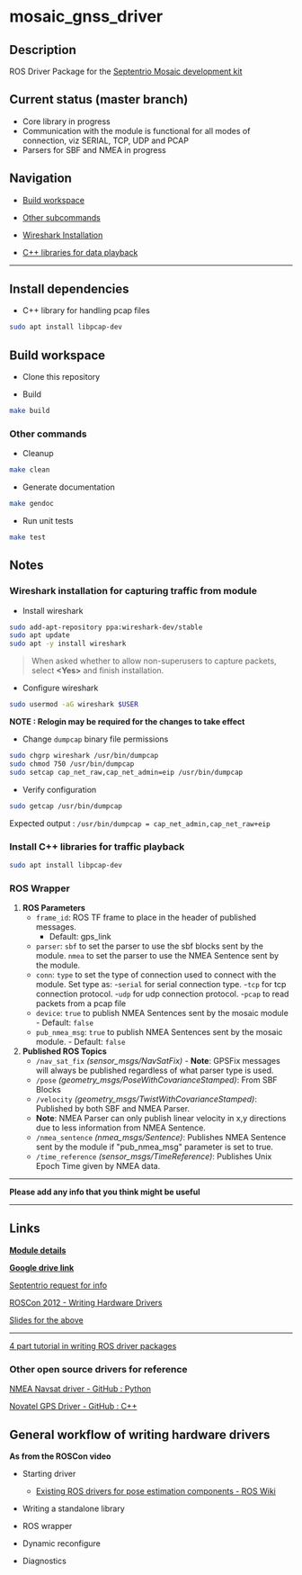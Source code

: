 # mosaic_gnss_driver

## Description

ROS Driver Package for the [Septentrio Mosaic development kit](https://shop.septentrio.com/en/shop/mosaictm-development-kit)

## Current status (master branch)

- Core library in progress
- Communication with the module is functional for all modes of connection, viz SERIAL, TCP, UDP and PCAP
- Parsers for SBF and NMEA in progress

## Navigation

- [Build workspace](#build-workspace)

- [Other subcommands](#other-commands)
  <br>

- [Wireshark Installation](#wireshark-installation-for-capturing-traffic-from-module)

- [C++ libraries for data playback](#install-c-libraries-for-traffic-playback)

---

## Install dependencies

- C++ library for handling pcap files

```bash
sudo apt install libpcap-dev
```

## Build workspace

- Clone this repository

- Build

```bash
make build
```

### Other commands

- Cleanup

```bash
make clean
```

- Generate documentation

```bash
make gendoc
```

- Run unit tests

```bash
make test
```

## Notes

### Wireshark installation for capturing traffic from module

- Install wireshark

```bash
sudo add-apt-repository ppa:wireshark-dev/stable
sudo apt update
sudo apt -y install wireshark
```

> When asked whether to allow non-superusers to capture packets, select **<Yes\>** and finish installation.

- Configure wireshark

```bash
sudo usermod -aG wireshark $USER
```

**NOTE : Relogin may be required for the changes to take effect**

- Change `dumpcap` binary file permissions

```bash
sudo chgrp wireshark /usr/bin/dumpcap
sudo chmod 750 /usr/bin/dumpcap
sudo setcap cap_net_raw,cap_net_admin=eip /usr/bin/dumpcap
```

- Verify configuration

```bash
sudo getcap /usr/bin/dumpcap
```

Expected output : `/usr/bin/dumpcap = cap_net_admin,cap_net_raw+eip`
<br>

### Install C++ libraries for traffic playback

```bash
sudo apt install libpcap-dev
```
### ROS Wrapper

1. **ROS Parameters**
    - `frame_id`: ROS TF frame to place in the header of published messages.
        - Default: gps_link
    - `parser`: `sbf` to set the parser to use the sbf blocks sent by the module.
            	`nmea` to set the parser to use the NMEA Sentence sent by the module.  	
    - `conn`: ` type ` to set the type of connection used to connect with the module.
	 Set type as:
           -`serial` for serial connection type. 
           -`tcp` for tcp connection protocol.
           -`udp` for udp connection protocol.
           -`pcap` to read packets from a pcap file
    - `device`: `true` to publish NMEA Sentences sent by the mosaic module
          - Default: `false`
    - `pub_nmea_msg`: `true` to publish NMEA Sentences sent by the mosaic module.
          - Default: `false`	    
2. **Published ROS Topics**
    - `/nav_sat_fix` *(sensor_msgs/NavSatFix)*
          - **Note**:  GPSFix messages will always be published regardless of what parser type is used.        
    - `/pose` *(geometry_msgs/PoseWithCovarianceStamped)*: From SBF Blocks
    - `/velocity` *(geometry_msgs/TwistWithCovarianceStamped)*: Published by both SBF and NMEA Parser.
	 - **Note**:  NMEA Parser can only publish linear velocity in x,y directions due to less information from NMEA Sentence.       
    - `/nmea_sentence` *(nmea_msgs/Sentence)*: Publishes NMEA Sentence sent by the module if "pub_nmea_msg" parameter is set to true.
    - `/time_reference` *(sensor_msgs/TimeReference)*: Publishes Unix Epoch Time given by NMEA data. 

---

**Please add any info that you think might be useful**

---

## Links

[**Module details**](https://shop.septentrio.com/en/shop/mosaictm-development-kit)

[**Google drive link**](https://drive.google.com/drive/folders/14KQpB4tbFVY6TrVSzioFhG_bZOaW4NAf?usp=sharing)

[Septentrio request for info](https://customersupport.septentrio.com/s/case/500f300001R3MOlAAN/configuration-setup-for-the-mosaic-dev-kit)

[ROSCon 2012 - Writing Hardware Drivers](https://www.youtube.com/watch?v=pagC2WXT1x0)

[Slides for the above](https://docs.google.com/presentation/d/13yyOB5CXOzpvMa0_wYxDvNzjb_9dfMjDuVo-CvBcoRw/edit#slide=id.p)

---

[4 part tutorial in writing ROS driver packages](https://roboticsbackend.com/create-a-ros-driver-package-introduction-what-is-a-ros-wrapper-1-4/)

### Other open source drivers for reference

[NMEA Navsat driver - GitHub : Python](https://github.com/ros-drivers/nmea_navsat_driver)

[Novatel GPS Driver - GitHub : C++](https://github.com/swri-robotics/novatel_gps_driver)

## General workflow of writing hardware drivers

**As from the ROSCon video**

- Starting driver

  - [Existing ROS drivers for pose estimation components - ROS Wiki](https://wiki.ros.org/Sensors#Pose_Estimation_.28GPS.2FIMU.29)

- Writing a standalone library

- ROS wrapper

- Dynamic reconfigure

- Diagnostics
